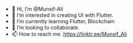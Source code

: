 - 👋 Hi, I’m @Munsif-Ali
- 👀 I’m interested in creating UI with Flutter.
- 🌱 I’m currently learning Flutter, Blockchain
- 💞️ I’m looking to collaborate.
- 📫 How to reach me .https://linktr.ee/Munsif_Ali

<!---
Munsif-Ali/Munsif-Ali is a ✨ special ✨ repository because its `README.md` (this file) appears on your GitHub profile.
You can click the Preview link to take a look at your changes.
--->
